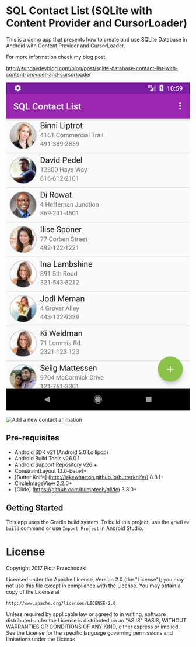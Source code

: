 # SQL Contact List (SQLite with Content Provider and CursorLoader)

This is a demo app that presents how to create and use SQLite Database in Android with Content Provider and CursorLoader.

For more information check my blog post:

http://sundaydevblog.com/blog/post/sqlite-database-contact-list-with-content-provider-and-cursorloader

![Sample screen](https://github.com/Pio-Trek/SQL-Contact-List/blob/master/art/app01.png)

![Add a new contact animation](https://media.giphy.com/media/l49JPt2WuBzWKp3R6/giphy.gif)

## Pre-requisites

- Android SDK v21 (Android 5.0 Lollipop)
- Android Build Tools v26.0.1
- Android Support Repository v26.+
- ConstraintLayout 1.1.0-beta4+
- [Butter Knife] (http://jakewharton.github.io/butterknife/) 8.8.1+
- [CircleImageView](https://github.com/hdodenhof/CircleImageView) 2.2.0+
- [Glide] (https://github.com/bumptech/glide) 3.8.0+

## Getting Started

This app uses the Gradle build system. To build this project, use the `gradlew build` command or use `Import Project` in Android Studio.

# License
Copyright 2017 Piotr Przechodzki

Licensed under the Apache License, Version 2.0 (the "License");
you may not use this file except in compliance with the License.
You may obtain a copy of the License at

    http://www.apache.org/licenses/LICENSE-2.0

Unless required by applicable law or agreed to in writing, software
distributed under the License is distributed on an "AS IS" BASIS,
WITHOUT WARRANTIES OR CONDITIONS OF ANY KIND, either express or implied.
See the License for the specific language governing permissions and
limitations under the License.
